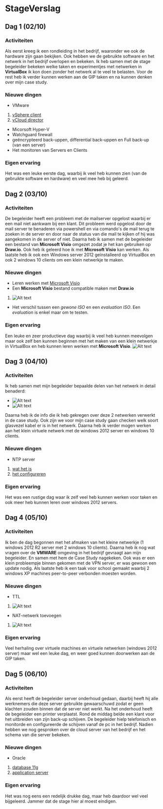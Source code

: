 # StageVerslag

## Dag 1 (02/10)

### Activiteiten
Als eerst kreeg ik een rondleiding in het bedrijf, waaronder we ook de hardware zijn gaan bekijken. Ook hebben we de gebruikte software en het netwerk in het bedrijf overlopen en bekeken. Ik heb samen met de stage begeleider bekeken welke taken en experimentjes met netwerken in **VirtualBox** ik kon doen zonder het netwerk al te veel te belasten. Voor de rest heb ik verder kunnen werken aan de GIP taken en na kunnen denken over mijn case study.

### Nieuwe dingen
* VMware
1. [vSphere client](https://my.vmware.com/en/web/vmware/info/slug/datacenter_cloud_infrastructure/vmware_vsphere/6_5)
2. [vCloud director](https://www.vmware.com/products/vcloud-director.html)
* Micorsoft Hyper-V
* Watchguard firewall
* geëncrypteerd back-uppen, differential back-uppen en Full back-up (van een server)
* Het monitoren van Servers en Clients

### Eigen ervaring
Het was een leuke eerste dag, waarbij ik veel heb kunnen zien (van de gebruikte software en hardware) en veel mee heb bij geleerd.

## Dag 2 (03/10)

### Activiteiten
De begeleider heeft een probleem met de mailserver opgelost waarbij er een mail niet aankwam bij een klant. Dit probleem werd opgelost door de mail server te benaderen via powershell en via comando's de mail terug te zoeken in de server en door naar de status van die mail te kijken of hij was aangekomen in de server of niet. Daarna heb ik samen met de begeleider een bestand van **Microsoft Visio** omgezet zodat je het kan gebruiken op **Draw.io**. Ook heb ik geleerd hoe ik met **Microsoft Visio** kan werken. Als laatste heb ik ook een Windows server 2012 geïnstalleerd op VirtualBox en ook 2 windows 10 clients om een klein netwerkje te maken.

### Nieuwe dingen
* Leren werken met [Microsoft Visio](https://products.office.com/nl-be/visio/microsoft-visio-plans-and-pricing-compare-visio-options)
* Een **Microsoft Visio** bestand compatible maken met **Draw.io**
1. ![Alt text](https://files.gitter.im/MichielVE-immalle/5dtn/Draw.png)
* Het verschil tussen een *gewone ISO* en een *evaluation ISO*. Een *evaluation* is enkel maar om te testen.

### Eigen ervaring
Een leuke en zeer productieve dag waarbij ik veel heb kunnen meevolgen maar ook zelf ben kunnen beginnen met het maken van een klein netwerkje in VirtualBox en heb kunnen leren werken met **Microsoft Visio**.
![Alt text](https://files.gitter.im/MichielVE-immalle/mYkB/image.png)

## Dag 3 (04/10)

### Activiteiten
Ik heb samen met mijn begeleider bepaalde delen van het netwerk in detail benaderd:
* ![Alt text](https://files.gitter.im/MichielVE-immalle/knI0/image.png)
* ![Alt text](https://files.gitter.im/MichielVE-immalle/uBLH/image.png)

Daarna heb ik de info die ik heb gekregen over deze 2 netwerken verwerkt in de case study. Ook zijn we voor mijn case study gaan checken welk soort glasvezel kabel er is in het netwerk. Daarna heb ik verder mogen werken aan het klein virtuele netwerk met de windows 2012 server en windows 10 clients.

### Nieuwe dingen
* NTP server
1. [wat het is](https://nl.wikipedia.org/wiki/Network_Time_Protocol)
2. [het configureren](http://www.sysadminlab.net/windows/configuring-ntp-on-windows-server-2012)

### Eigen ervaring
Het was een rustige dag waar ik zelf veel heb kunnen werken voor taken en ook meer heb kunnen leren over windows 2012 servers.

## Dag 4 (05/10)

### Activiteiten
Ik ben de dag begonnen met het afmaken van het kleine netwerkje (1 windows 2012 R2 server met 2 windows 10 clients). Daarna heb ik nog wat vragen over de **VMWARE** omgeving in het bedrijf  gevraagt aan mijn begeleider. En samen met hem de Case Study nagekeken. Ook was er een klein probleempje binnen gekomen met de VPN server, er was gewoon een update nodig. Als laatste heb ik een taak voor school gemaakt waarbij 2 windows XP machines peer-to-peer verbonden moesten worden.

### Nieuwe dingen
* TTL
1. ![Alt text](https://files.gitter.im/MichielVE-immalle/UpxG/image.png)
* NAT-netwerk toevoegen
1. ![Alt text](https://files.gitter.im/MichielVE-immalle/FwVf/image.png)

### Eigen ervaring
Veel herhaling over virtuele machines en virtuele netwerken (windows 2012 server) maar wel een leuke dag, en weer goed kunnen doorwerken aan de GIP taken.

## Dag 5 (06/10)

### Activiteiten
Als eerst heeft de begeleider server onderhoud gedaan, daarbij heeft hij alle werknemers die deze server gebruikte gewaarschuwd zodat er geen klachten zouden binnen dat de server niet werkt. Na het onderhoud heeft de begeleider een printer verplaatst. Rond de middag belde een klant voor het uitbreiden van zijn back-up schijven. De begeleider hielp telefonisch en monitorde en configureerde de schijven vanaf de pc in het bedrijf. Nadien hebben we nog gesproken over de cloud server van het bedrijf en het schema van die server bekeken.

### Nieuwe dingen
* Oracle
1. [database 11g](http://www.oracle.com/technetwork/database/enterprise-edition/downloads/112010-win64soft-094461.html)
2. [application server](https://www.oracle.com/middleware/weblogic/index.html)

### Eigen ervaring
Het was nog eens een redelijk drukke dag, maar heb daardoor wel veel bijgeleerd. Jammer dat de stage hier al moest eindigen.
